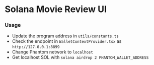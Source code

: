 # Solana Movie Review UI

### Usage

- Update the program address in `utils/constants.ts`
- Check the endpoint in `WalletContextProvider.tsx` as `http://127.0.0.1:8899`
- Change Phantom network to `localhost`
- Get localhost SOL with `solana airdrop 2 PHANTOM_WALLET_ADDRESS`
